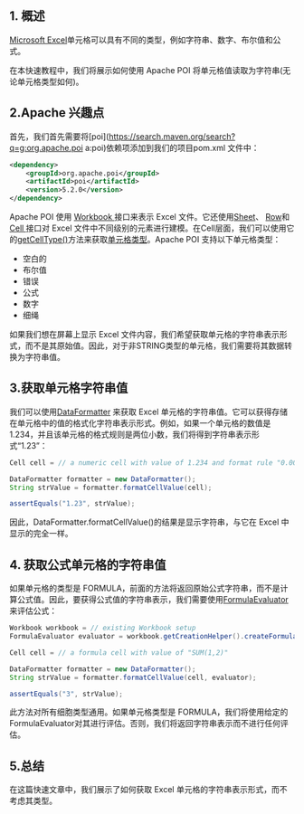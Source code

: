 ## 1. 概述

[Microsoft Excel](https://www.baeldung.com/java-microsoft-excel)单元格可以具有不同的类型，例如字符串、数字、布尔值和公式。

在本快速教程中，我们将展示如何使用 Apache POI 将单元格值读取为字符串(无论单元格类型如何)。

## 2.Apache 兴趣点

首先，我们首先需要将[poi](https://search.maven.org/search?q=g:org.apache.poi a:poi)依赖项添加到我们的项目pom.xml 文件中：

```xml
<dependency>
    <groupId>org.apache.poi</groupId>
    <artifactId>poi</artifactId>
    <version>5.2.0</version>
</dependency>
```

Apache POI 使用 [Workbook ](https://poi.apache.org/apidocs/dev/org/apache/poi/ss/usermodel/Workbook.html)接口来表示 Excel 文件。它还使用[Sheet](https://poi.apache.org/apidocs/dev/org/apache/poi/ss/usermodel/Sheet.html)、 [Row](https://poi.apache.org/apidocs/dev/org/apache/poi/ss/usermodel/Row.html)和 [Cell ](https://poi.apache.org/apidocs/dev/org/apache/poi/ss/usermodel/Cell.html)接口对 Excel 文件中不同级别的元素进行建模。在Cell层面，我们可以使用它的[getCellType()](https://poi.apache.org/apidocs/dev/org/apache/poi/ss/usermodel/Cell.html#getCellType--)方法来获取[单元格类型](https://poi.apache.org/apidocs/dev/org/apache/poi/ss/usermodel/CellType.html)。Apache POI 支持以下单元格类型：

-   空白的
-   布尔值
-   错误
-   公式
-   数字
-   细绳

如果我们想在屏幕上显示 Excel 文件内容，我们希望获取单元格的字符串表示形式，而不是其原始值。因此，对于非STRING类型的单元格，我们需要将其数据转换为字符串值。

## 3.获取单元格字符串值

我们可以使用[DataFormatter](https://poi.apache.org/apidocs/dev/org/apache/poi/ss/usermodel/DataFormatter.html) 来获取 Excel 单元格的字符串值。它可以获得存储在单元格中的值的格式化字符串表示形式。例如，如果一个单元格的数值是 1.234，并且该单元格的格式规则是两位小数，我们将得到字符串表示形式“1.23”：

```java
Cell cell = // a numeric cell with value of 1.234 and format rule "0.00"

DataFormatter formatter = new DataFormatter();
String strValue = formatter.formatCellValue(cell);

assertEquals("1.23", strValue);
```

因此，DataFormatter.formatCellValue()的结果是显示字符串，与它在 Excel 中显示的完全一样。

## 4. 获取公式单元格的字符串值

如果单元格的类型是 FORMULA，前面的方法将返回原始公式字符串，而不是计算公式值。因此，要获得公式值的字符串表示，我们需要使用[FormulaEvaluator](https://poi.apache.org/apidocs/dev/org/apache/poi/ss/usermodel/FormulaEvaluator.html)来评估公式：

```java
Workbook workbook = // existing Workbook setup
FormulaEvaluator evaluator = workbook.getCreationHelper().createFormulaEvaluator();

Cell cell = // a formula cell with value of "SUM(1,2)"

DataFormatter formatter = new DataFormatter();
String strValue = formatter.formatCellValue(cell, evaluator);

assertEquals("3", strValue);
```

此方法对所有细胞类型通用。如果单元格类型是 FORMULA，我们将使用给定的FormulaEvaluator对其进行评估。否则，我们将返回字符串表示而不进行任何评估。

## 5.总结

在这篇快速文章中，我们展示了如何获取 Excel 单元格的字符串表示形式，而不考虑其类型。